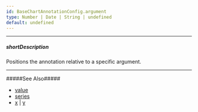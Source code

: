 ```yaml
---
id: BaseChartAnnotationConfig.argument
type: Number | Date | String | undefined
default: undefined
---
```

---
##### shortDescription
Positions the annotation relative to a specific argument.

---
#####See Also#####
- [value](/api-reference/_hidden/BaseChartAnnotationConfig/value.md '{basewidgetpath}/Configuration/annotations/#value')
- [series](/api-reference/_hidden/BaseChartAnnotationConfig/series.md '{basewidgetpath}/Configuration/annotations/#series')
- [x](/api-reference/_hidden/BaseChartAnnotationConfig/x.md '{basewidgetpath}/Configuration/annotations/#x') | [y](/api-reference/_hidden/BaseChartAnnotationConfig/y.md '{basewidgetpath}/Configuration/annotations/#y')